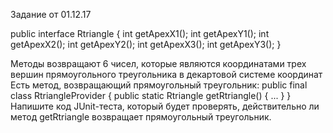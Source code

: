 Задание от 01.12.17

public interface Rtriangle {
int getApexX1();
int getApexY1();
int getApexX2();
int getApexY2();
int getApexX3();
int getApexY3();
}

Методы возвращают 6 чисел, которые являются координатами трех вершин прямоугольного треугольника в декартовой системе координат
Есть метод, возвращающий прямоугольный треугольник:
public final class RtriangleProvider {
public static Rtriangle getRtriangle() {
...
}
}
Напишите код JUnit-теста, который будет проверять, действительно ли метод getRtriangle возвращает прямоугольный треугольник.

